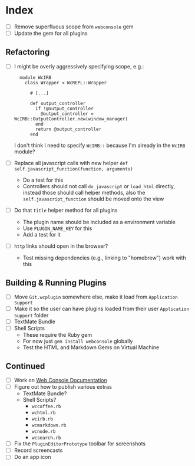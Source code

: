 # Index

* [ ] Remove superfluous scope from `webconsole` gem
* [ ] Update the gem for all plugins

## Refactoring

* [ ] I might be overly aggressively specifying scope, e.g.:

		module WcIRB
		  class Wrapper < WcREPL::Wrapper
		  
		  	# [...]
		  
		    def output_controller
		      if !@output_controller
		        @output_controller = WcIRB::OutputController.new(window_manager)
		      end
		      return @output_controller
		    end
	
	I don't think I need to specify `WcIRB::` because I'm already in the `WcIRB` module?
* [ ] Replace all javascript calls with new helper `def self.javascript_function(function, arguments)`
	* Do a test for this
	* Controllers should not call `do_javascript` or `load_html` directly, instead those should call helper methods, also the `self.javascript_function` should be moved onto the view
* [ ] Do that `title` helper method for all plugins
	* The plugin name should be included as a environment variable
	* Use `PLUGIN_NAME_KEY` for this
	* Add a test for it
* [ ] `http` links should open in the browser?
	* Test missing dependencies (e.g., linking to "homebrew") work with this

## Building & Running Plugins

* [ ] Move `Git.wcplugin` somewhere else, make it load from `Application Support`
* [ ] Make it so the user can have plugins loaded from their user `Application Support` folder
* [ ] TextMate Bundle
* [ ] Shell Scripts
	* These require the Ruby gem
	* For now just `gem install webconsole` globally
	* Test the HTML and Markdown Gems on Virtual Machine

## Continued

* [ ] Work on [Web Console Documentation](Tasks/Web%20Console%20Documentation.md)
* [ ] Figure out how to publish various extras
	* TextMate Bundle?
	* Shell Scripts?
		* `wccoffee.rb`
		* `wchtml.rb`
		* `wcirb.rb`
		* `wcmarkdown.rb`
		* `wcnode.rb`
		* `wcsearch.rb`
* [ ] Fix the `PluginEditorPrototype` toolbar for screenshots
* [ ] Record screencasts
* [ ] Do an app icon